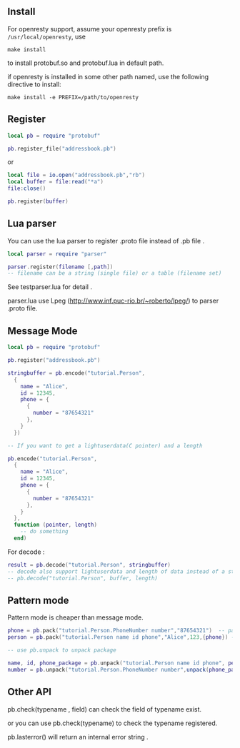 ## Install

For openresty support, assume your openresty prefix is `/usr/local/openresty`, use

`make install`

to install protobuf.so and protobuf.lua in default path.

if openresty is installed in some other path named, use the following directive to install:

`make install -e PREFIX=/path/to/openresty`

## Register

```Lua
local pb = require "protobuf"

pb.register_file("addressbook.pb")
```
or

```Lua
local file = io.open("addressbook.pb","rb")
local buffer = file:read("*a")
file:close()

pb.register(buffer)
```

## Lua parser

You can use the lua parser to register .proto file instead of .pb file .

```Lua
local parser = require "parser"

parser.register(filename [,path])
-- filename can be a string (single file) or a table (filename set)

```

See testparser.lua for detail .

parser.lua use Lpeg (http://www.inf.puc-rio.br/~roberto/lpeg/) to parser .proto file.

## Message Mode
```Lua
local pb = require "protobuf"

pb.register("addressbook.pb")

stringbuffer = pb.encode("tutorial.Person", 
  {
    name = "Alice",
    id = 12345,
    phone = {
      {
        number = "87654321"
      },
    }
  })

-- If you want to get a lightuserdata(C pointer) and a length

pb.encode("tutorial.Person",
  {
    name = "Alice",
    id = 12345,
    phone = {
      {
        number = "87654321"
      },
    }
  },
  function (pointer, length)
    -- do something
  end)
```

For decode :

```Lua
result = pb.decode("tutorial.Person", stringbuffer)
-- decode also support lightuserdata and length of data instead of a string :
-- pb.decode("tutorial.Person", buffer, length)
```

## Pattern mode

Pattern mode is cheaper than message mode.

```Lua
phone = pb.pack("tutorial.Person.PhoneNumber number","87654321")  -- pack a PhoneNumber package.
person = pb.pack("tutorial.Person name id phone","Alice",123,{phone}) -- phone list is a repeated field

-- use pb.unpack to unpack package

name, id, phone_package = pb.unpack("tutorial.Person name id phone", person)
number = pb.unpack("tutorial.Person.PhoneNumber number",unpack(phone_package[1])) -- unpack return message with { buffer, length }
```

## Other API

pb.check(typename , field) can check the field of typename exist.

or you can use pb.check(typename) to check the typename registered.

pb.lasterror() will return an internal error string .

